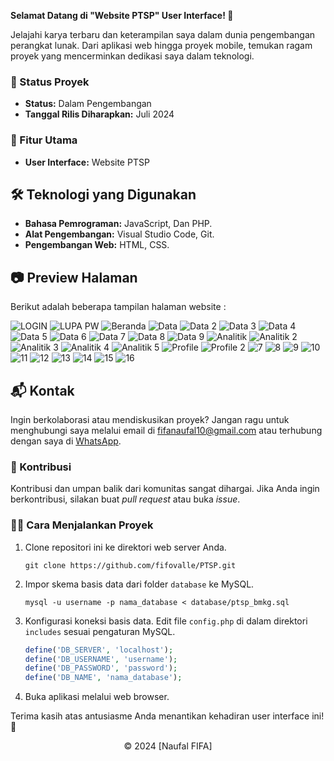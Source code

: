 **Selamat Datang di "Website PTSP" User Interface! 🚀**

Jelajahi karya terbaru dan keterampilan saya dalam dunia pengembangan perangkat lunak. Dari aplikasi web hingga proyek mobile, temukan ragam proyek yang mencerminkan dedikasi saya dalam teknologi.

### 🚧 Status Proyek

- **Status:** Dalam Pengembangan
- **Tanggal Rilis Diharapkan:** Juli 2024

### 🚀 Fitur Utama

- **User Interface:** Website PTSP

## 🛠️ Teknologi yang Digunakan

- **Bahasa Pemrograman:** JavaScript, Dan PHP.
- **Alat Pengembangan:** Visual Studio Code, Git.
- **Pengembangan Web:** HTML, CSS.

## 📷 Preview Halaman

Berikut adalah beberapa tampilan halaman website :

![LOGIN](https://github.com/fifovalle/PTSP/assets/90078068/7add75f1-9cd2-4186-8a98-868210f237ac)
![LUPA PW](https://github.com/fifovalle/PTSP/assets/90078068/4b2f7487-8ae7-4236-888d-cafd8698ef60)
![Beranda](https://github.com/fifovalle/PTSP/assets/90078068/de0f0b77-d2ea-4223-b596-f820ef928ef5)
![Data](https://github.com/fifovalle/PTSP/assets/90078068/bcc9c515-c60b-4674-89ff-4835671347ec)
![Data 2](https://github.com/fifovalle/PTSP/assets/90078068/d01dfe72-b073-4d4b-acde-16adc8eb6fc3)
![Data 3](https://github.com/fifovalle/PTSP/assets/90078068/1f306f4d-ebca-421b-9c40-c59ab6e019f0)
![Data 4](https://github.com/fifovalle/PTSP/assets/90078068/85fff093-2ac9-4648-bfae-73aae29ec367)
![Data 5](https://github.com/fifovalle/PTSP/assets/90078068/ad120b30-b503-4329-bf68-95e91b100db9)
![Data 6](https://github.com/fifovalle/PTSP/assets/90078068/9183778f-ddf2-4f35-9d7b-5f1cb7c8ce29)
![Data 7](https://github.com/fifovalle/PTSP/assets/90078068/b43fca74-448c-49bb-83db-c80d4af36dd3)
![Data 8](https://github.com/fifovalle/PTSP/assets/90078068/a360cd3e-017c-446a-b41c-354535c2b8e0)
![Data 9](https://github.com/fifovalle/PTSP/assets/90078068/b6dff2f2-c8db-4f1b-851a-c1866cb986c8)
![Analitik](https://github.com/fifovalle/PTSP/assets/90078068/157a087d-3edb-42c9-9b91-ca2415aaa10b)
![Analitik 2](https://github.com/fifovalle/PTSP/assets/90078068/3fb4e47b-ece1-4e1e-bdeb-8752031d3fa9)
![Analitik 3](https://github.com/fifovalle/PTSP/assets/90078068/a62b3a3e-1a30-4852-8123-58554e627224)
![Analitik 4](https://github.com/fifovalle/PTSP/assets/90078068/e1c4e0f9-e7e0-4ea3-9464-f9d1bc04afa6)
![Analitik 5](https://github.com/fifovalle/PTSP/assets/90078068/a0a11eca-968b-48b8-9657-148680d1020f)
![Profile](https://github.com/fifovalle/PTSP/assets/90078068/4c69ea63-10ae-4672-a511-60890e764ac1)
![Profile 2](https://github.com/fifovalle/PTSP/assets/90078068/e9217ba3-d180-4adf-965d-3ed9edc9ca67)
![7](https://github.com/fifovalle/PTSP/assets/90078068/1ea30443-31a3-4a8c-8d9f-a909b7657004)
![8](https://github.com/fifovalle/PTSP/assets/90078068/10b1d570-1a30-4c6d-a69c-7c0e1c694c03)
![9](https://github.com/fifovalle/PTSP/assets/90078068/df3553ef-b4be-45a3-9a1d-44546470668f)
![10](https://github.com/fifovalle/PTSP/assets/90078068/d636d979-bac8-4080-a901-792f8f296872)
![11](https://github.com/fifovalle/PTSP/assets/90078068/779874a1-8d03-44af-b58f-30ff571df791)
![12](https://github.com/fifovalle/PTSP/assets/90078068/595eac1e-4d96-49e3-9857-267ff19ebe21)
![13](https://github.com/fifovalle/PTSP/assets/90078068/631230c0-7d97-4f43-8fdb-1daefd28b6f2)
![14](https://github.com/fifovalle/PTSP/assets/90078068/9d439cb9-3a8d-4326-b006-09aad146fee7)
![15](https://github.com/fifovalle/PTSP/assets/90078068/23edf75e-920c-4978-8de1-f2ae9ae750ff)
![16](https://github.com/fifovalle/PTSP/assets/90078068/cf3c1489-a8b8-461d-8bb1-683cd6c443bd)

## 📬 Kontak

Ingin berkolaborasi atau mendiskusikan proyek? Jangan ragu untuk menghubungi saya melalui email di [fifanaufal10@gmail.com](mailto:fifanaufal10@gmail.com) atau terhubung dengan saya di [WhatsApp](https://wa.me/+6282318334287).

### 🙏 Kontribusi

Kontribusi dan umpan balik dari komunitas sangat dihargai. Jika Anda ingin berkontribusi, silakan buat _pull request_ atau buka _issue_.

### 👨‍💻 Cara Menjalankan Proyek

1. Clone repositori ini ke direktori web server Anda.

   ```
   git clone https://github.com/fifovalle/PTSP.git

   ```

2. Impor skema basis data dari folder `database` ke MySQL.

   ```
   mysql -u username -p nama_database < database/ptsp_bmkg.sql
   ```

3. Konfigurasi koneksi basis data. Edit file `config.php` di dalam direktori `includes` sesuai pengaturan MySQL.

   ```php
   define('DB_SERVER', 'localhost');
   define('DB_USERNAME', 'username');
   define('DB_PASSWORD', 'password');
   define('DB_NAME', 'nama_database');
   ```

4. Buka aplikasi melalui web browser.

Terima kasih atas antusiasme Anda menantikan kehadiran user interface ini! 🙌

<div align="center">
  &copy; 2024 [Naufal FIFA]
</div>
